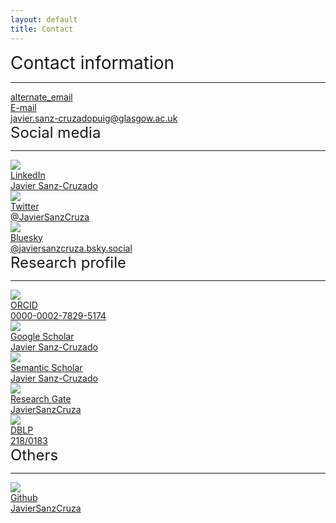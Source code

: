 ```yaml
---
layout: default
title: Contact
---
```


<div class="publications-div">
<div style="align: left; font-size:28px">Contact information</div>
<hr class="solid">

<div class="contact-info">
<p>
</p>
<a href="mailto:javier.sanz-cruzado@uam.es">
	<div class="mdc-card my-card">
		<div class="contact-card-left">
	 		<div class="material-icons">alternate_email</div>
		</div>
		<div class="contact-card-right">
			<div class="card__title">E-mail</div>
			<div class="card__subhead">javier.sanz-cruzadopuig@glasgow.ac.uk</div>
		</div>
	</div>
</a>
</div>

<div style="align: left; font-size:24px">Social media</div>
<hr class="solid">
<div class="contact-info">
<!-- a href="https://www.linkedin.com/in/javier-sanz-cruzado-puig-607344172/" -->
<a href="https://www.linkedin.com/in/javier-sanz-cruzado-puig/">
	<div class="mdc-card my-card">	
		<div class="contact-card-left">
	 		<img src="/assets/img/linkedin.png" />
		</div>
		<div class="contact-card-right">
			<div class="card__title">LinkedIn</div>
			<div class="card__subhead">Javier Sanz-Cruzado</div>
		</div>
	</div>
</a>

<a href="https://twitter.com/JavierSanzCruza">
	<div class="mdc-card my-card">
		<div class="contact-card-left">
	 		<img src="/assets/img/twitter.png" />
		</div>
		<div class="contact-card-right">
			<div class="card__title">Twitter</div>
			<div class="card__subhead">@JavierSanzCruza</div>
		</div>
	</div>
</a>

<a href="https://bsky.app/profile/javiersanzcruza.bsky.social">
	<div class="mdc-card my-card">
		<div class="contact-card-left">
	 		<img src="/assets/img/bluesky.png" />
		</div>
		<div class="contact-card-right">
			<div class="card__title">Bluesky</div>
			<div class="card__subhead">@javiersanzcruza.bsky.social</div>
		</div>
	</div>
</a>
</div>

<div style="align: left; font-size:24px">Research profile</div>
<hr class="solid">
<div class="contact-info">

<a href="https://orcid.org/0000-0002-7829-5174">
	<div class="mdc-card my-card">
		<div class="contact-card-left">
	 		<img src="/assets/img/orcid.png" />
		</div>
		<div class="contact-card-right">
			<div class="card__title">ORCID</div>
			<div class="card__subhead">0000-0002-7829-5174</div>
		</div>
	</div>
</a>

<a href="https://scholar.google.com/citations?user=w_kgThgAAAAJ&hl=en">
	<div class="mdc-card my-card">
		<div class="contact-card-left">
	 		<img src="/assets/img/scholar.png" />
		</div>
		<div class="contact-card-right">
			<div class="card__title">Google Scholar</div>
			<div class="card__subhead">Javier Sanz-Cruzado</div>
		</div>
	</div>
</a>

<a href="https://www.semanticscholar.org/author/Javier-Sanz-Cruzado/2293940504">
	<div class="mdc-card my-card">
		<div class="contact-card-left">
	 		<img src="/assets/img/semantic_scholar.png" />
		</div>
		<div class="contact-card-right">
			<div class="card__title">Semantic Scholar</div>
			<div class="card__subhead">Javier Sanz-Cruzado</div>
		</div>
	</div>
</a>

<a href="https://www.researchgate.net/profile/Javier-Sanz-Cruzado">
	<div class="mdc-card my-card">
		<div class="contact-card-left">
	 		<img src="/assets/img/researchgate.png" />
		</div>
		<div class="contact-card-right">
			<div class="card__title">Research Gate</div>
			<div class="card__subhead">JavierSanzCruza</div>
		</div>
	</div>
</a>

<a href="https://dblp.org/pid/218/0183.html">
	<div class="mdc-card my-card">
		<div class="contact-card-left">
	 		<img src="/assets/img/dblp.png" />
		</div>
		<div class="contact-card-right">
			<div class="card__title">DBLP</div>
			<div class="card__subhead">218/0183</div>
		</div>
	</div>
</a>
</div>

<div style="align: left; font-size:24px">Others</div>
<hr class="solid">
<div class="contact-info">
<a href="https://github.com/JavierSanzCruza">
	<div class="mdc-card my-card">
		<div class="contact-card-left">
	 		<img src="/assets/img/github.png" />
		</div>
		<div class="contact-card-right">
			<div class="card__title">Github</div>
			<div class="card__subhead">JavierSanzCruza</div>
		</div>
	</div>
</a>
</div>
